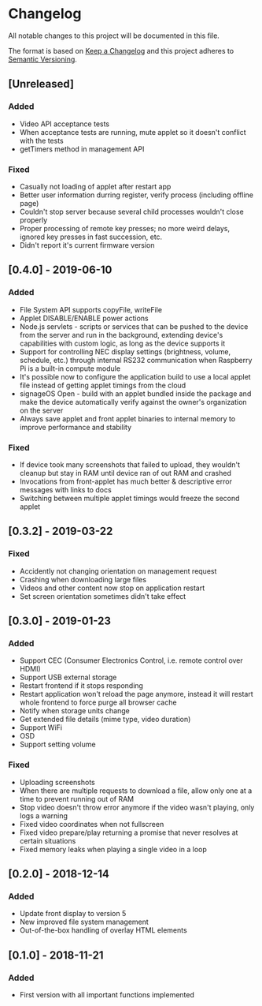 # Changelog
All notable changes to this project will be documented in this file.

The format is based on [Keep a Changelog](http://keepachangelog.com/en/1.0.0/)
and this project adheres to [Semantic Versioning](http://semver.org/spec/v2.0.0.html).

## [Unreleased]
### Added
- Video API acceptance tests
- When acceptance tests are running, mute applet so it doesn't conflict with the tests
- getTimers method in management API

### Fixed
- Casually not loading of applet after restart app
- Better user information durring register, verify process (including offline page)
- Couldn't stop server because several child processes wouldn't close properly
- Proper processing of remote key presses; no more weird delays, ignored key presses in fast succession, etc.
- Didn't report it's current firmware version

## [0.4.0] - 2019-06-10
### Added
- File System API supports copyFile, writeFile
- Applet DISABLE/ENABLE power actions
- Node.js servlets - scripts or services that can be pushed to the device from the server and run in the background, extending device's capabilities with custom logic, as long as the device supports it
- Support for controlling NEC display settings (brightness, volume, schedule, etc.) through internal RS232 communication when Raspberry Pi is a built-in compute module
- It's possible now to configure the application build to use a local applet file instead of getting applet timings from the cloud
- signageOS Open - build with an applet bundled inside the package and make the device automatically verify against the owner's organization on the server
- Always save applet and front applet binaries to internal memory to improve performance and stability

### Fixed
- If device took many screenshots that failed to upload, they wouldn't cleanup but stay in RAM until device ran of out RAM and crashed
- Invocations from front-applet has much better & descriptive error messages with links to docs
- Switching between multiple applet timings would freeze the second applet 

## [0.3.2] - 2019-03-22
### Fixed
- Accidently not changing orientation on management request
- Crashing when downloading large files
- Videos and other content now stop on application restart
- Set screen orientation sometimes didn't take effect

## [0.3.0] - 2019-01-23
### Added
- Support CEC (Consumer Electronics Control, i.e. remote control over HDMI)
- Support USB external storage
- Restart frontend if it stops responding
- Restart application won't reload the page anymore, instead it will restart whole frontend to force purge all browser cache
- Notify when storage units change
- Get extended file details (mime type, video duration)
- Support WiFi
- OSD
- Support setting volume
### Fixed
- Uploading screenshots
- When there are multiple requests to download a file, allow only one at a time to prevent running out of RAM
- Stop video doesn't throw error anymore if the video wasn't playing, only logs a warning
- Fixed video coordinates when not fullscreen
- Fixed video prepare/play returning a promise that never resolves at certain situations
- Fixed memory leaks when playing a single video in a loop

## [0.2.0] - 2018-12-14
### Added
- Update front display to version 5
- New improved file system management
- Out-of-the-box handling of overlay HTML elements

## [0.1.0] - 2018-11-21
### Added
- First version with all important functions implemented
